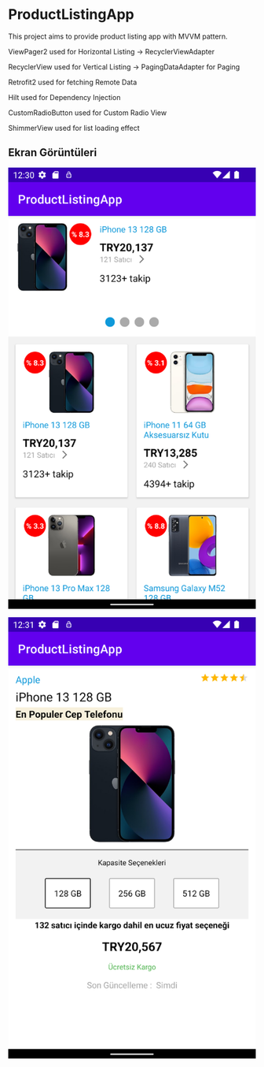 # ProductListingApp

This project aims to provide product listing app with MVVM pattern.

ViewPager2 used for Horizontal Listing -> RecyclerViewAdapter

RecyclerView used for Vertical Listing -> PagingDataAdapter for Paging

Retrofit2 used for fetching Remote Data

Hilt used for Dependency Injection

CustomRadioButton used for Custom Radio View

ShimmerView used for list loading effect

## Ekran Görüntüleri

![Uygulama Ekran Görüntüsü](https://raw.githubusercontent.com/celilshn/ProductListingApp/master/screenshots/Screenshot_20220619_153042.png)

![Uygulama Ekran Görüntüsü](https://raw.githubusercontent.com/celilshn/ProductListingApp/master/screenshots/Screenshot_20220619_153128.png)
